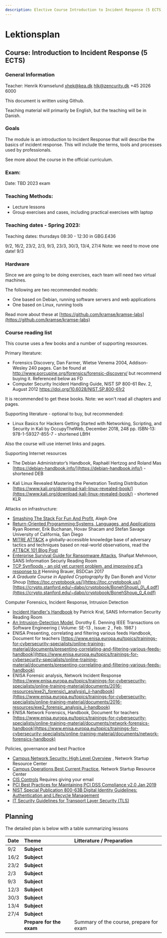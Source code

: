```yaml
---
description: Elective Course Introduction to Incident Response (5 ECTS)
---
```


# Lektionsplan

## Course: Introduction to Incident Response \(5 ECTS\)

### General Information


Teacher: Henrik Kramselund xhek@kea.dk hlk@zencurity.dk +45 2026 6000


This document is written using Github.

Teaching material will primarily be English, but the teaching will be in Danish.

### Goals

The module is an introduction to Incident Response that will describe the basics of incident response. This will include the terms, tools and processes used by professionals.

See more about the course in the official curriculum.

### Exam:

Date: TBD 2023 exam

### Teaching Methods:

* Lecture lessons
* Group exercises and cases, including practical exercises with laptop

### Teaching dates - Spring 2023:

Teaching dates: thursdays 08:30 - 12:30 in GBG.E436

9/2, 16/2, 23/2, 2/3, 9/3, 23/3, 30/3, 13/4, 27/4
Note: we need to move one date! 9/3

### Hardware

Since we are going to be doing exercises, each team will need two virtual machines.

The following are two recommended models:
* One based on Debian, running software servers and web applications
* One based on Linux, running tools

Read more about these at [https://github.com/kramse/kramse-labs](https://github.com/kramse/kramse-labs)


### Course reading list
This course uses a few books and a number of supporting resources.

Primary literature:

* Forensics Discovery, Dan Farmer, Wietse Venema 2004, Addison-Wesley 240 pages. Can be found at http://www.porcupine.org/forensics/forensic-discovery/ but recommend buying it. Referenced below as FD
* Computer Security Incident Handling Guide, NIST SP 800-61 Rev. 2, August 2012
https://doi.org/10.6028/NIST.SP.800-61r2

It is recommended to get these books. Note: we won't read all chapters and pages.

Supporting literature - optional to buy, but recommended:

* Linux Basics for Hackers Getting Started with Networking, Scripting, and Security in Kali by OccupyTheWeb, December 2018, 248 pp. ISBN-13: 978-1-59327-855-7 - shortened LBfH

Also the course will use internet links and pages.

Supporting Internet resources
* The Debian Administrator’s Handbook, Raphaël Hertzog and Roland Mas
[https://debian-handbook.info/](https://debian-handbook.info/) - shortened DEB

* Kali Linux Revealed  Mastering the Penetration Testing Distribution [https://www.kali.org/download-kali-linux-revealed-book/](https://www.kali.org/download-kali-linux-revealed-book/) - shortened KLR

Attacks on infrastructure:
* [Smashing The Stack For Fun And Profit](http://www.phrack.com/issues.html?issue=49&id=14#article), Aleph One
* [Return-Oriented Programming:Systems, Languages, and Applications](https://hovav.net/ucsd/dist/rop.pdf)
Ryan Roemer, Erik Buchanan, Hovav Shacam and Stefan Savage University of California, San Diego
* [MITRE ATT&CK](https://attack.mitre.org/) a globally-accessible knowledge base of adversary tactics and techniques based on real-world observations, read the [ATT&CK 101 Blog Post](https://medium.com/mitre-attack/att-ck-101-17074d3bc62)
* [Enterprise Survival Guide for Ransomware Attacks](https://www.sans.org/reading-room/whitepapers/incident/enterprise-survival-guide-ransomware-attacks-36962), Shafqat Mehmoon, SANS Information Securiy Reading Room
* [TCP Synfloods - an old yet current problem, and improving pf's response to it](http://quigon.bsws.de/papers/2017/bsdcan/)
Henning Brauer, BSDCan 2017
* _A Graduate Course in Applied Cryptography_ By Dan Boneh and Victor Shoup  [https://toc.cryptobook.us/](https://toc.cryptobook.us/) [https://crypto.stanford.edu/~dabo/cryptobook/BonehShoup\_0\_4.pdf](https://crypto.stanford.edu/~dabo/cryptobook/BonehShoup_0_4.pdf)

Computer Forensics, Incident Response, Intrusion Detection
* [Incident Handler's Handbook](https://www.sans.org/reading-room/whitepapers/incident/paper/33901)
by Patrick Kral, SANS Information Security Reading Room
* [An Intrusion-Detection Model](http://www.cs.colostate.edu/~cs656/reading/ieee-se-13-2.pdf), Dorothy E. Denning
IEEE Transactions on Software Engineering ( Volume: SE-13 , Issue: 2 , Feb. 1987 )
* ENISA Presenting, correlating and filtering various feeds Handbook, Document for teachers [https://www.enisa.europa.eu/topics/trainings-for-cybersecurity-specialists/online-training-material/documents/presenting-correlating-and-filtering-various-feeds-handbook](https://www.enisa.europa.eu/topics/trainings-for-cybersecurity-specialists/online-training-material/documents/presenting-correlating-and-filtering-various-feeds-handbook)
* ENISA Forensic analysis, Network Incident Response [https://www.enisa.europa.eu/topics/trainings-for-cybersecurity-specialists/online-training-material/documents/2016-resources/exe2\_forensic\_analysis\_ii-handbook](https://www.enisa.europa.eu/topics/trainings-for-cybersecurity-specialists/online-training-material/documents/2016-resources/exe2_forensic_analysis_ii-handbook)
* ENISA Network Forensics, Handbook, Document for teachers [https://www.enisa.europa.eu/topics/trainings-for-cybersecurity-specialists/online-training-material/documents/network-forensics-handbook](https://www.enisa.europa.eu/topics/trainings-for-cybersecurity-specialists/online-training-material/documents/network-forensics-handbook)

Policies, governance and best Practice
* [Campus Network Security: High Level Overview](https://nsrc.org/workshops/2018/myren-nsrc-cndo/networking/cndo/en/presentations/Campus_Security_Overview.pdf) , Network Startup Resource Center  
* [Campus Operations Best Current Practice](https://nsrc.org/workshops/2018/tenet-nsrc-cndo/networking/cndo/en/presentations/Campus_Operations_BCP.pdf), Network Startup Resource Center  
* [CIS Controls](https://learn.cisecurity.org/cis-controls-download) Requires giving your email
* [PCI Best Practices for Maintaining PCI DSS Compliance v2.0 Jan 2019](https://www.pcisecuritystandards.org/documents/PCI_DSS_V2.0_Best_Practices_for_Maintaining_PCI_DSS_Compliance.pdf?agreement=true&time=1555354264656)
* [NIST Special Publication 800-63B Digital Identity Guidelines: Authentication and Lifecycle Management](https://pages.nist.gov/800-63-3/sp800-63b.html)
* [IT Security Guidelines for Transport Layer Security (TLS)](https://english.ncsc.nl/publications/publications/2022/january/19/it-security-guidelines-for-transport-layer-security-2.1)

## Planning

The detailed plan is below with a table summarizing lessons

<table>
<thead>
<tr>
  <th style="text-align:left">Date</th>
  <th style="text-align:left">Theme</th>
  <th style="text-align:left">Litterature / Preparation</th>
</tr>
</thead>
<tbody>
    <tr>
      <td style="text-align:left">9/2</td>
      <td style="text-align:left"><b> Subject</b></td>
      <td style="text-align:left">
      <p></p>
      </td>
    </tr>
    <tr>
      <td style="text-align:left">16/2</td>
      <td style="text-align:left"><b> Subject</b></td>
      <td style="text-align:left">
      <p></p>
      </td>
    </tr>
    <tr>
      <td style="text-align:left">23/2</td>
      <td style="text-align:left"><b> Subject</b></td>
      <td style="text-align:left">
      <p></p>
      </td>
    </tr>
    <tr>
      <td style="text-align:left">2/3</td>
      <td style="text-align:left"><b> Subject</b></td>
      <td style="text-align:left">
      <p></p>
      </td>
    </tr>
    <tr>
      <td style="text-align:left">9/3</td>
      <td style="text-align:left"><b> Subject</b></td>
      <td style="text-align:left">
      <p></p>
      </td>
    </tr>
    <tr>
      <td style="text-align:left">12/3</td>
      <td style="text-align:left"><b> Subject</b></td>
      <td style="text-align:left">
      <p></p>
      </td>
    </tr>
    <tr>
      <td style="text-align:left">30/3</td>
      <td style="text-align:left"><b> Subject</b></td>
      <td style="text-align:left">
      <p></p>
      </td>
    </tr>
    <tr>
      <td style="text-align:left">13/4</td>
      <td style="text-align:left"><b> Subject</b></td>
      <td style="text-align:left">
      <p></p>
      </td>
    </tr>
    <tr>
      <td style="text-align:left">27/4</td>
      <td style="text-align:left"><b> Subject</b></td>
      <td style="text-align:left">
      <p></p>
      </td>
    </tr>
    <tr>
      <td style="text-align:left"></td>
      <td style="text-align:left"><b>Prepare for the exam</b></td>
      <td style="text-align:left">Summary of the course, prepare for exam</td>
    </tr>
  </tbody>
</table>
